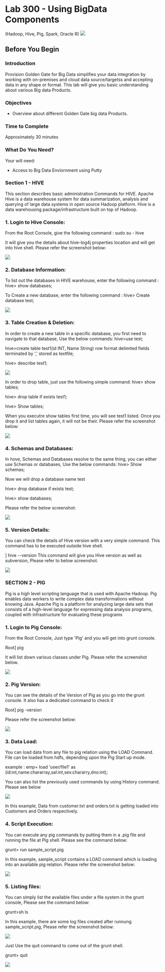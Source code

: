 # Lab 300 -  Using BigData Components
(Hadoop, Hive, Pig, Spark, Oracle R)
![](images/100/image100_0.png)


## Before You Begin

### Introduction
Provision Golden Gate for Big Data simplifies your data integration by working with on-premises and cloud data source/targetss and accepting data in any shape or format. This lab will give you basic understanding about various Big data Products.

### Objectives
- Overview about different Golden Gate big data Products. 

### Time to Complete
Approximately 30 minutes

### What Do You Need?
Your will need:
- Access to Big Data Enviornment using Putty

### Section 1 - HIVE
This section describes basic administration Commands for HIVE. Apache Hive is a data warehouse system for data summarization, analysis and querying of large data systems in open source Hadoop platform. Hive is a data warehousing package/infrastructure built on top of Hadoop.

### 1. Login to Hive Console:

From the Root Console, give the following command :
sudo su - hive

It will give you the details about hive-log4j properties location and will get into hive shell. Please refer the screenshot below:

![](images/300/1.JPG)

### 2. Database Information:

To list out the databases in HIVE warehouse, enter the following command :
hive> show databases;

To Create a new database, enter the following command :
hive> Create database test;

![](images/300/2.JPG)

### 3. Table Creation & Deletion:

In order to create a new table in a specific database, you first need to navigate to that database, Use the below commands:
hive>use test;

hive>create table test1(id INT, Name String) row format delimited fields terminated by ',' stored as textfile;

hive> describe test1;

![](images/300/3.JPG)

In order to drop table, just use the following simple command:
hive> show tables;

hive> drop table if exists test1;

hive> Show tables;

When you executre show tables first time, you will see test1 listed. Once you drop it and list tables again, it will not be their. Please refer the screenshot below:

![](images/300/5.JPG)

### 4. Schemas and Databases:

In hove, Schemas and Databases resolve to the same thing, you can either use Schemas or databases, Use the below commands:
hive> Show schemas;

Now we will drop a database name test

hive> drop database if exists test;

hive> show databases;

Please refer the below screenshot:

![](images/300/6.JPG)

### 5. Version Details:

You can check the details of Hive version with a very simple command. This command has to be executed outside hive shell.

] hive --version
This command will give you Hive version as well as subversion, Please refer to below screenshot.

![](images/300/4.JPG)


### SECTION 2 - PIG 

Pig is a high level scripting language that is used with Apache Hadoop. Pig enables data workers to write complex data transformations without knowing Java. Apache Pig is a platform for analyzing large data sets that consists of a high-level language for expressing data analysis programs, coupled with infrastructure for evaluating these programs

### 1. Login to Pig Console:

From the Root Console, Just type 'Pig' and you will get into grunt console.

Root] pig

It will list down various classes under Pig. Please refer the screenshot below.

![](images/300/pig_2.JPG)

### 2. Pig Version:

You can see the details of the Version of Pig as you go into the grunt console. It also has a dedicated command to check it

Root] pig -version

Please refer the screenshot below:

![](images/300/pig_1.JPG)

### 3. Data Load:

You can load data from any file to pig relation using the LOAD Command. File can be loaded from hdfs, depending upon the Pig Start up mode.

example : emp= load 'user/file1' as (id:int,name:chararray,sal:int,sex:chararry,dno:int);

You can also list the previously used commands by using History command. Please see below

![](images/300/pig_3.JPG)

In this example, Data from customer.txt and orders.txt is getting loaded into Customers and Orders respectively.

### 4. Script Execution:

You can execute any pig commands by putting them in a .pig file and running the file at Pig shell. Please see the command below:

grunt> run sample_script.pig

In this example, sample_script contains a LOAD command which is loading into an available pig relation. Please refer the screenshot below:

![](images/300/pig_4.JPG)

### 5. Listing files:

You can simply list the available files under a file system in the grunt console, Please see the command below:

grunt>sh ls

In  this example, there are some log files created after runnung sample_script.pig, Please refer the screenshot below:

![](images/300/pig_5.JPG)

Just Use the quit command to come out of the grunt shell.

grunt> quit

![](images/300/pig_6.JPG)

